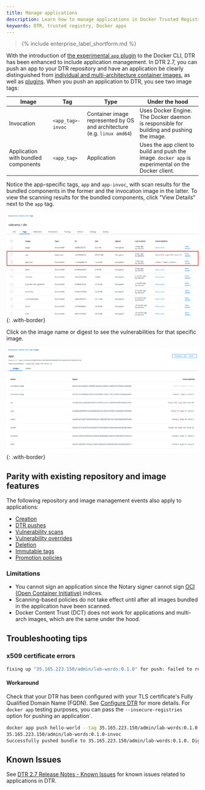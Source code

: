 ```yaml
---
title: Manage applications
description: Learn how to manage applications in Docker Trusted Registry.
keywords: DTR, trusted registry, Docker apps
---
```


>{% include enterprise_label_shortform.md %}

With the introduction of [the experimental `app` plugin](../../../engine/reference/commandline/app.md) to the Docker CLI, DTR has been enhanced to include application management. In DTR 2.7, you can push an app to your DTR repository and have an application be clearly distinguished from [individual and multi-architecture container images](manage-images/pull-and-push-images.md#push-an-image), as well as [plugins](../../../engine/reference/commandline/plugin_push.md). When you push an application to DTR, you see two image tags:

| Image | Tag | Type | Under the hood |
|-------|-----|------|----------------|
| Invocation | `<app_tag>-invoc` | Container image represented by OS and architecture (e.g. `linux amd64`) | Uses Docker Engine. The Docker daemon is responsible for building and pushing the image. |
| Application with bundled components | `<app_tag>` | Application | Uses the app client to build and push the image. `docker app` is experimental on the Docker client. | 

Notice the app-specific tags, `app` and `app-invoc`, with scan results for the bundled components in the former and the invocation image in the latter. To view the scanning results for the bundled components, click "View Details" next to the `app` tag.

![](/ee/dtr/images/manage-applications-1.png){: .with-border}

Click on the image name or digest to see the vulnerabilities for that specific image.

![](/ee/dtr/images/manage-applications-2.png){: .with-border}

## Parity with existing repository and image features

The following repository and image management events also apply to applications:

- [Creation](/app/working-with-app/#initialize-and-deploy-a-new-docker-app-project-from-scratch/)
- [DTR pushes](/app/working-with-app/#push-the-app-to-dtr) 
- [Vulnerability scans](manage-images/scan-images-for-vulnerabilities.md)
- [Vulnerability overrides](manage-images/override-a-vulnerability.md) 
- [Deletion](manage-images/delete-images.md)
- [Immutable tags](manage-images/prevent-tags-from-being-overwritten.md)
- [Promotion policies](promotion-policies/index.md)

### Limitations

- You cannot sign an application since the Notary signer cannot sign [OCI (Open Container Initiative)](https://github.com/opencontainers/image-spec/blob/master/spec.md) indices.
- Scanning-based policies do not take effect until after all images bundled in the application have been scanned. 
- Docker Content Trust (DCT) does not work for applications and multi-arch images, which are the same under the hood.

## Troubleshooting tips

### x509 certificate errors

```bash
fixing up "35.165.223.150/admin/lab-words:0.1.0" for push: failed to resolve "35.165.223.150/admin/lab-words:0.1.0-invoc", push the image to the registry before pushing the bundle: failed to do request: Head https://35.165.223.150/v2/admin/lab-words/manifests/0.1.0-invoc: x509: certificate signed by unknown authority
```

#### Workaround

Check that your DTR has been configured with your TLS certificate's Fully Qualified Domain Name (FQDN). See [Configure DTR](/ee/dtr/admin/install/#step-5-configure-dtr) for more details. For `docker app` testing purposes, you can pass the `--insecure-registries` option for pushing an application`.

```bash
docker app push hello-world --tag 35.165.223.150/admin/lab-words:0.1.0 --insecure-registries 35.165.223.150
35.165.223.150/admin/lab-words:0.1.0-invoc
Successfully pushed bundle to 35.165.223.150/admin/lab-words:0.1.0. Digest is sha256:bd1a813b6301939fa46e617f96711e0cca1e4065d2d724eb86abde6ef7b18e23.
```

## Known Issues

See [DTR 2.7 Release Notes - Known Issues](../release-notes.md#270) for known issues related to applications in DTR.

